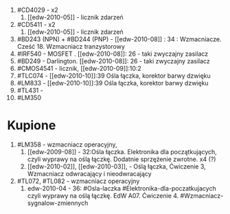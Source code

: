 1.  #CD4029 - x2
	1. [[edw-2010-05]] - licznik zdarzeń
2. #CD5411 - x2
	1.  [[edw-2010-05]] - licznik zdarzeń
3. #BD243 (NPN)  + #BD244 (PNP) - [[edw-2010-08]] : 34 : Wzmacniacze. Cześć 18. Wzmacniacz tranzystorowy
4. #IRF540 - MOSFET . [[edw-2010-08]]: 26 - taki zwyczajny zasilacz
5. #BD249 - Darlington. [[edw-2010-08]]: 26 - taki zwyczajny zasilacz
6. #CMOS4541 - licznik, [[edw-2010-09]]:10:2
7. #TLC074 - [[edw-2010-10]]:39 Ośla łączka, korektor barwy dzwięku
8. #LM833 -  [[edw-2010-10]]:39 Ośla łączka, korektor barwy dzwięku 
9. #TL431 - 
10. #LM350

# Kupione
1. #LM358 - wzmacniacz operacyjny,
	1. [[edw-2009-08]] - 32:Ośla łączka. Elektronika dla początkujących, czyli wyprawy na oślą łączkę. Dodatnie sprzężenie zwrotne. x4 (?)
	2. [[edw-2010-02]], [[edw-2010-03]], - Oślą łączka, Ćwiczenie 3, Wzmacniacz odwracający i nieodwracający
2. #TL072, #TL082 - wzmacniacz operacyjny
	1. edw-2010-04 - 36: #Osla-laczka #Elektronika-dla-poczatkujacych  czyli wyprawy na oślą łączkę. EdW A07. Ćwiczenie 4. #Wzmacniacz-sygnalow-zmiennych
